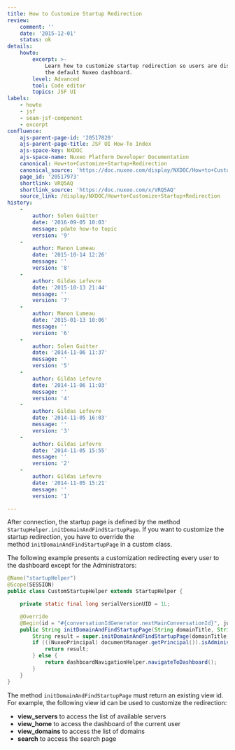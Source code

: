 ```yaml
---
title: How to Customize Startup Redirection
review:
    comment: ''
    date: '2015-12-01'
    status: ok
details:
    howto:
        excerpt: >-
            Learn how to customize startup redirection so users are displayed
            the default Nuxeo dashboard.
        level: Advanced
        tool: Code editor
        topics: JSF UI
labels:
    - howto
    - jsf
    - seam-jsf-component
    - excerpt
confluence:
    ajs-parent-page-id: '20517820'
    ajs-parent-page-title: JSF UI How-To Index
    ajs-space-key: NXDOC
    ajs-space-name: Nuxeo Platform Developer Documentation
    canonical: How+to+Customize+Startup+Redirection
    canonical_source: 'https://doc.nuxeo.com/display/NXDOC/How+to+Customize+Startup+Redirection'
    page_id: '20517973'
    shortlink: VRQ5AQ
    shortlink_source: 'https://doc.nuxeo.com/x/VRQ5AQ'
    source_link: /display/NXDOC/How+to+Customize+Startup+Redirection
history:
    -
        author: Solen Guitter
        date: '2016-09-05 10:03'
        message: pdate how-to topic
        version: '9'
    -
        author: Manon Lumeau
        date: '2015-10-14 12:26'
        message: ''
        version: '8'
    -
        author: Gildas Lefevre
        date: '2015-10-13 21:44'
        message: ''
        version: '7'
    -
        author: Manon Lumeau
        date: '2015-01-13 10:06'
        message: ''
        version: '6'
    -
        author: Solen Guitter
        date: '2014-11-06 11:37'
        message: ''
        version: '5'
    -
        author: Gildas Lefevre
        date: '2014-11-06 11:03'
        message: ''
        version: '4'
    -
        author: Gildas Lefevre
        date: '2014-11-05 16:03'
        message: ''
        version: '3'
    -
        author: Gildas Lefevre
        date: '2014-11-05 15:55'
        message: ''
        version: '2'
    -
        author: Gildas Lefevre
        date: '2014-11-05 15:21'
        message: ''
        version: '1'

---
```

After connection, the startup page is defined by the method `StartupHelper.initDomainAndFindStartupPage`. If you want to customize the startup redirection, you have to override the method&nbsp;`initDomainAndFindStartupPage` in a custom class.

The following example presents a customization redirecting every user to the dashboard except for the Administrators:

```java
@Name("startupHelper")
@Scope(SESSION)
public class CustomStartupHelper extends StartupHelper {

    private static final long serialVersionUID = 1L;

    @Override
    @Begin(id = "#{conversationIdGenerator.nextMainConversationId}", join = true)
    public String initDomainAndFindStartupPage(String domainTitle, String viewId) {
        String result = super.initDomainAndFindStartupPage(domainTitle, viewId);
        if (((NuxeoPrincipal) documentManager.getPrincipal()).isAdministrator()) {
            return result;
        } else {
            return dashboardNavigationHelper.navigateToDashboard();
        }
    }
}

```

The method&nbsp;`initDomainAndFindStartupPage` must return an existing view id. For example, the following view id can be used to customize the redirection:

*   **view_servers** to access the list of available servers
*   **view_home** to access the dashboard of the current user
*   **view_domains** to access the list of domains
*   **search** to access the search page